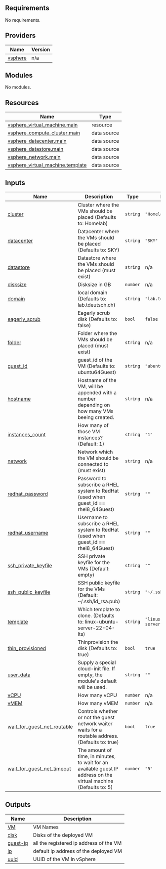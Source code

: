 <!-- BEGIN_TF_DOCS -->
## Requirements

No requirements.

## Providers

| Name | Version |
|------|---------|
| <a name="provider_vsphere"></a> [vsphere](#provider\_vsphere) | n/a |

## Modules

No modules.

## Resources

| Name | Type |
|------|------|
| [vsphere_virtual_machine.main](https://registry.terraform.io/providers/hashicorp/vsphere/latest/docs/resources/virtual_machine) | resource |
| [vsphere_compute_cluster.main](https://registry.terraform.io/providers/hashicorp/vsphere/latest/docs/data-sources/compute_cluster) | data source |
| [vsphere_datacenter.main](https://registry.terraform.io/providers/hashicorp/vsphere/latest/docs/data-sources/datacenter) | data source |
| [vsphere_datastore.main](https://registry.terraform.io/providers/hashicorp/vsphere/latest/docs/data-sources/datastore) | data source |
| [vsphere_network.main](https://registry.terraform.io/providers/hashicorp/vsphere/latest/docs/data-sources/network) | data source |
| [vsphere_virtual_machine.template](https://registry.terraform.io/providers/hashicorp/vsphere/latest/docs/data-sources/virtual_machine) | data source |

## Inputs

| Name | Description | Type | Default | Required |
|------|-------------|------|---------|:--------:|
| <a name="input_cluster"></a> [cluster](#input\_cluster) | Cluster where the VMs should be placed (Defaults to: Homelab) | `string` | `"Homelab"` | no |
| <a name="input_datacenter"></a> [datacenter](#input\_datacenter) | Datacenter where the VMs should be placed (Defaults to: SKY) | `string` | `"SKY"` | no |
| <a name="input_datastore"></a> [datastore](#input\_datastore) | Datastore where the VMs should be placed (must exist) | `string` | n/a | yes |
| <a name="input_disksize"></a> [disksize](#input\_disksize) | Disksize in GB | `number` | n/a | yes |
| <a name="input_domain"></a> [domain](#input\_domain) | local domain (Defaults to: lab.tdeutsch.ch) | `string` | `"lab.tdeutsch.ch"` | no |
| <a name="input_eagerly_scrub"></a> [eagerly\_scrub](#input\_eagerly\_scrub) | Eagerly scrub disk (Defaults to: false) | `bool` | `false` | no |
| <a name="input_folder"></a> [folder](#input\_folder) | Folder where the VMs should be placed (must exist) | `string` | n/a | yes |
| <a name="input_guest_id"></a> [guest\_id](#input\_guest\_id) | guest\_id of the VM (Defaults to: ubuntu64Guest) | `string` | `"ubuntu64Guest"` | no |
| <a name="input_hostname"></a> [hostname](#input\_hostname) | Hostname of the VM, will be appended with a number depending on how many VMs beeing created. | `string` | n/a | yes |
| <a name="input_instances_count"></a> [instances\_count](#input\_instances\_count) | How many of those VM instances? (Default: 1) | `string` | `"1"` | no |
| <a name="input_network"></a> [network](#input\_network) | Network which the VM should be connected to (must exist) | `string` | n/a | yes |
| <a name="input_redhat_password"></a> [redhat\_password](#input\_redhat\_password) | Password to subscribe a RHEL system to RedHat (used when guest\_id == rhel8\_64Guest) | `string` | `""` | no |
| <a name="input_redhat_username"></a> [redhat\_username](#input\_redhat\_username) | Username to subscribe a RHEL system to RedHat (used when guest\_id == rhel8\_64Guest) | `string` | `""` | no |
| <a name="input_ssh_private_keyfile"></a> [ssh\_private\_keyfile](#input\_ssh\_private\_keyfile) | SSH private keyfile for the VMs (Default: empty) | `string` | `""` | no |
| <a name="input_ssh_public_keyfile"></a> [ssh\_public\_keyfile](#input\_ssh\_public\_keyfile) | SSH public keyfile for the VMs (Default: ~/.ssh/id\_rsa.pub) | `string` | `"~/.ssh/id_rsa.pub"` | no |
| <a name="input_template"></a> [template](#input\_template) | Which template to clone. (Defaults to: linux-ubuntu-server-22-04-lts) | `string` | `"linux-ubuntu-server-22-04-lts"` | no |
| <a name="input_thin_provisioned"></a> [thin\_provisioned](#input\_thin\_provisioned) | Thinprovision the disk (Defaults to: true) | `bool` | `true` | no |
| <a name="input_user_data"></a> [user\_data](#input\_user\_data) | Supply a special cloud-init file. If empty, the module's default will be used. | `string` | `""` | no |
| <a name="input_vCPU"></a> [vCPU](#input\_vCPU) | How many vCPU | `number` | n/a | yes |
| <a name="input_vMEM"></a> [vMEM](#input\_vMEM) | How many vMEM | `number` | n/a | yes |
| <a name="input_wait_for_guest_net_routable"></a> [wait\_for\_guest\_net\_routable](#input\_wait\_for\_guest\_net\_routable) | Controls whether or not the guest network waiter waits for a routable address. (Defaults to: true) | `bool` | `true` | no |
| <a name="input_wait_for_guest_net_timeout"></a> [wait\_for\_guest\_net\_timeout](#input\_wait\_for\_guest\_net\_timeout) | The amount of time, in minutes, to wait for an available guest IP address on the virtual machine (Defaults to: 5) | `number` | `"5"` | no |

## Outputs

| Name | Description |
|------|-------------|
| <a name="output_VM"></a> [VM](#output\_VM) | VM Names |
| <a name="output_disk"></a> [disk](#output\_disk) | Disks of the deployed VM |
| <a name="output_guest-ip"></a> [guest-ip](#output\_guest-ip) | all the registered ip address of the VM |
| <a name="output_ip"></a> [ip](#output\_ip) | default ip address of the deployed VM |
| <a name="output_uuid"></a> [uuid](#output\_uuid) | UUID of the VM in vSphere |
<!-- END_TF_DOCS -->